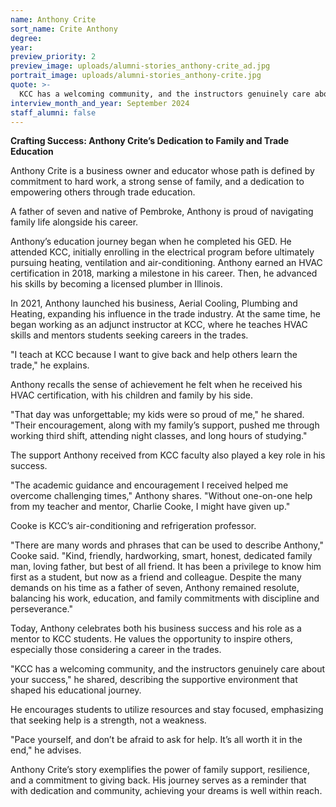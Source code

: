 ```yaml
---
name: Anthony Crite
sort_name: Crite Anthony
degree:
year:
preview_priority: 2
preview_image: uploads/alumni-stories_anthony-crite_ad.jpg
portrait_image: uploads/alumni-stories_anthony-crite.jpg
quote: >-
  KCC has a welcoming community, and the instructors genuinely care about your&nbsp;success.
interview_month_and_year: September 2024
staff_alumni: false
---
```

**Crafting Success: Anthony Crite’s Dedication to Family and Trade Education**

Anthony Crite is a business owner and educator whose path is defined by commitment to hard work, a strong sense of family, and a dedication to empowering others through trade education. 

A father of seven and native of Pembroke, Anthony is proud of navigating family life alongside his career.

Anthony’s education journey began when he completed his GED. He attended KCC, initially enrolling in the electrical program before ultimately pursuing heating, ventilation and air-conditioning. Anthony earned an HVAC certification in 2018, marking a milestone in his career. Then, he advanced his skills by becoming a licensed plumber in Illinois.

In 2021, Anthony launched his business, Aerial Cooling, Plumbing and Heating, expanding his influence in the trade industry. At the same time, he began working as an adjunct instructor at KCC, where he teaches HVAC skills and mentors students seeking careers in the trades.

"I teach at KCC because I want to give back and help others learn the trade," he explains.

Anthony recalls the sense of achievement he felt when he received his HVAC certification, with his children and family by his side.

"That day was unforgettable; my kids were so proud of me," he shared. "Their encouragement, along with my family’s support, pushed me through working third shift, attending night classes, and long hours of studying."

The support Anthony received from KCC faculty also played a key role in his success.

"The academic guidance and encouragement I received helped me overcome challenging times," Anthony shares. "Without one-on-one help from my teacher and mentor, Charlie Cooke, I might have given up."

Cooke is KCC’s air-conditioning and refrigeration professor.

"There are many words and phrases that can be used to describe Anthony," Cooke said. "Kind, friendly, hardworking, smart, honest, dedicated family man, loving father, but best of all friend. It has been a privilege to know him first as a student, but now as a friend and colleague. Despite the many demands on his time as a father of seven, Anthony remained resolute, balancing his work, education, and family commitments with discipline and perseverance."

Today, Anthony celebrates both his business success and his role as a mentor to KCC students. He values the opportunity to inspire others, especially those considering a career in the trades.

"KCC has a welcoming community, and the instructors genuinely care about your success," he shared, describing the supportive environment that shaped his educational journey.

He encourages students to utilize resources and stay focused, emphasizing that seeking help is a strength, not a weakness.

"Pace yourself, and don’t be afraid to ask for help. It’s all worth it in the end," he advises.

Anthony Crite’s story exemplifies the power of family support, resilience, and a commitment to giving back. His journey serves as a reminder that with dedication and community, achieving your dreams is well within reach.
